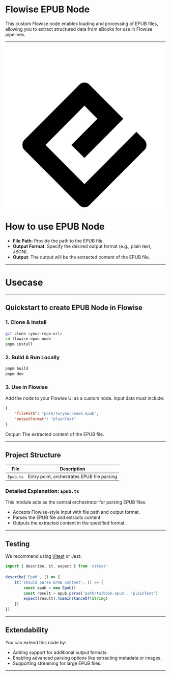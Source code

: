 # Flowise EPUB Node

This custom Flowise node enables loading and processing of EPUB files, allowing you to extract structured data from eBooks for use in Flowise pipelines.

---

![EPUB Loader](epub.svg)

# How to use EPUB Node

-   **File Path**: Provide the path to the EPUB file.
-   **Output Format**: Specify the desired output format (e.g., plain text, JSON).
-   **Output**: The output will be the extracted content of the EPUB file.

---

# Usecase

---

## Quickstart to create EPUB Node in Flowise

### 1. Clone & Install

```bash
git clone <your-repo-url>
cd flowise-epub-node
pnpm install
```

### 2. Build & Run Locally

```bash
pnpm build
pnpm dev
```

### 3. Use in Flowise

Add the node to your Flowise UI as a custom node. Input data must include:

```json
{
    "filePath": "path/to/your/book.epub",
    "outputFormat": "plainText"
}
```

Output: The extracted content of the EPUB file.

---

## Project Structure

| File      | Description                                 |
| --------- | ------------------------------------------- |
| `Epub.ts` | Entry point, orchestrates EPUB file parsing |

### Detailed Explanation: `Epub.ts`

This module acts as the central orchestrator for parsing EPUB files.

-   Accepts Flowise-style input with file path and output format.
-   Parses the EPUB file and extracts content.
-   Outputs the extracted content in the specified format.

---

## Testing

We recommend using [Vitest](https://vitest.dev/) or Jest:

```ts
import { describe, it, expect } from 'vitest'

describe('Epub', () => {
    it('should parse EPUB content', () => {
        const epub = new Epub()
        const result = epub.parse('path/to/book.epub', 'plainText')
        expect(result).toBeInstanceOf(String)
    })
})
```

---

## Extendability

You can extend this node by:

-   Adding support for additional output formats.
-   Enabling advanced parsing options like extracting metadata or images.
-   Supporting streaming for large EPUB files.

---
